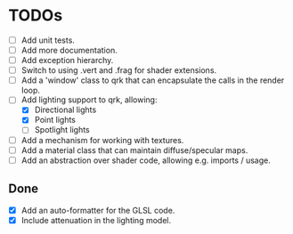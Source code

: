 # TODOs

- [ ] Add unit tests.
- [ ] Add more documentation.
- [ ] Add exception hierarchy.
- [ ] Switch to using .vert and .frag for shader extensions.
- [ ] Add a 'window' class to qrk that can encapsulate the calls in the render loop.
- [ ] Add lighting support to qrk, allowing:
  - [x] Directional lights
  - [x] Point lights
  - [ ] Spotlight lights
- [ ] Add a mechanism for working with textures.
- [ ] Add a material class that can maintain diffuse/specular maps.
- [ ] Add an abstraction over shader code, allowing e.g. imports / usage.

## Done
- [x] Add an auto-formatter for the GLSL code.
- [x] Include attenuation in the lighting model.
